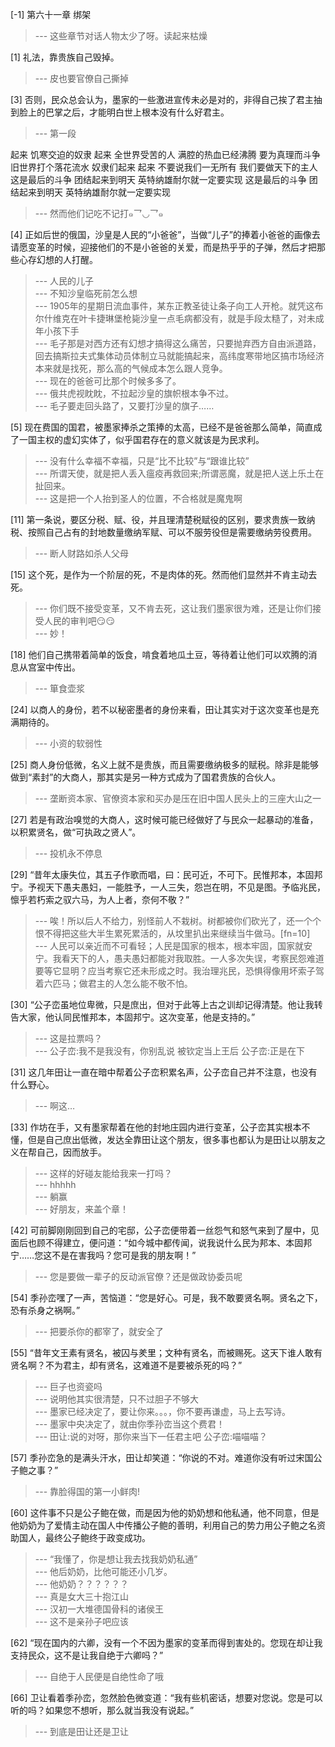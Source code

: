 
[-1] 第六十一章 绑架
>--- 这些章节对话人物太少了呀。读起来枯燥<br>

[1] 礼法，靠贵族自己毁掉。
>--- 皮也要官僚自己撕掉<br>

[3] 否则，民众总会认为，墨家的一些激进宣传未必是对的，非得自己挨了君主抽到脸上的巴掌之后，才能明白世上根本没有什么好君主。
>--- 第一段

起来 饥寒交迫的奴隶
起来 全世界受苦的人
满腔的热血已经沸腾 要为真理而斗争
旧世界打个落花流水 奴隶们起来 起来
不要说我们一无所有 我们要做天下的主人
这是最后的斗争 团结起来到明天
英特纳雄耐尔就一定要实现
这是最后的斗争 团结起来到明天
英特纳雄耐尔就一定要实现<br>
>--- 然而他们记吃不记打๑乛◡乛๑<br>

[4] 正如后世的俄国，沙皇是人民的“小爸爸”，当做“儿子”的捧着小爸爸的画像去请愿变革的时候，迎接他们的不是小爸爸的关爱，而是热乎乎的子弹，然后才把那些心存幻想的人打醒。
>--- 人民的儿子<br>
>--- 不知沙皇临死前怎么想<br>
>--- 1905年的星期日流血事件，某东正教圣徒让条子向工人开枪。就凭这布尔什维克在叶卡捷琳堡枪毙沙皇一点毛病都没有，就是手段太糙了，对未成年小孩下手<br>
>--- 毛子那是对西方还有幻想才搞得这么痛苦，只要抛弃西方自由派道路，回去搞斯拉夫式集体动员体制立马就能搞起来，高纬度寒带地区搞市场经济本来就是找死，那么高的气候成本怎么跟人竞争。<br>
>--- 现在的爸爸可比那个时候多多了。<br>
>--- 俄共虎视眈眈，不拉起沙皇的旗帜根本争不过。<br>
>--- 毛子要走回头路了，又要打沙皇的旗子……<br>

[5] 现在费国的国君，被墨家捧杀之策捧的太高，已经不是爸爸那么简单，简直成了一国主权的虚幻实体了，似乎国君存在的意义就该是为民求利。
>--- 没有什么幸福不幸福，只是“比不比较”与“跟谁比较”<br>
>--- 所谓天使，就是把人丢入瘟疫再救回来;所谓恶魔，就是把人送上乐土在扯回来。<br>
>--- 这是把一个人抬到圣人的位置，不合格就是魔鬼啊<br>

[11] 第一条说，要区分税、赋、役，并且理清楚税赋役的区别，要求贵族一致纳税、按照自己占有的封地数量缴纳军赋、可以不服劳役但是需要缴纳劳役费用。
>--- 断人财路如杀人父母<br>

[15] 这个死，是作为一个阶层的死，不是肉体的死。然而他们显然并不肯主动去死。
>--- 你们既不接受变革，又不肯去死，这让我们墨家很为难，还是让你们接受人民的审判吧😏😏<br>
>--- 妙！<br>

[18] 他们自己携带着简单的饭食，啃食着地瓜土豆，等待着让他们可以欢腾的消息从宫室中传出。
>--- 箪食壶浆<br>

[24] 以商人的身份，若不以秘密墨者的身份来看，田让其实对于这次变革也是充满期待的。
>--- 小资的软弱性<br>

[25] 商人身份低微，名义上就不是贵族，而且需要缴纳极多的赋税。除非是能够做到“素封”的大商人，那其实是另一种方式成为了国君贵族的合伙人。
>--- 垄断资本家、官僚资本家和买办是压在旧中国人民头上的三座大山之一<br>

[27] 若是有政治嗅觉的大商人，这时候可能已经做好了与民众一起暴动的准备，以积累贤名，做“可执政之贤人”。
>--- 投机永不停息<br>

[29] “昔年太康失位，其五子作歌而唱，曰：民可近，不可下。民惟邦本，本固邦宁。予视天下愚夫愚妇，一能胜予，一人三失，怨岂在明，不见是图。予临兆民，懔乎若朽索之驭六马，为人上者，奈何不敬？”
>--- 唉！所以后人不给力，别怪前人不栽树。树都被你们砍光了，还一个个恨不得把这些大半生累死累活的，从坟里扒出来继续当牛做马。[fn=10]<br>
>--- 人民可以亲近而不可看轻；人民是国家的根本，根本牢固，国家就安宁。我看天下的人，愚夫愚妇都能对我取胜。一人多次失误，考察民怨难道要等它显明？应当考察它还未形成之时。我治理兆民，恐惧得像用坏索子驾着六匹马；做君主的人怎么能不敬不怕。<br>

[30] “公子峦虽地位卑微，只是庶出，但对于此等上古之训却记得清楚。他让我转告大家，他认同民惟邦本，本固邦宁。这次变革，他是支持的。”
>--- 这是拉票吗？<br>
>--- 公子峦:我不是我没有，你别乱说
被钦定当上王后
公子峦:正是在下<br>

[31] 这几年田让一直在暗中帮着公子峦积累名声，公子峦自己并不注意，也没有什么野心。
>--- 啊这…<br>

[33] 作坊在手，又有墨家帮着在他的封地庄园内进行变革，公子峦其实根本不懂，但是自己庶出低微，发达全靠田让这个朋友，很多事也都认为是田让以朋友之义在帮自己，因而放手。
>--- 这样的好碰友能给我来一打吗？<br>
>--- hhhhh<br>
>--- 躺赢<br>
>--- 好朋友，来盖个章！<br>

[42] 可前脚刚刚回到自己的宅邸，公子峦便带着一丝怨气和怒气来到了屋中，见面后也顾不得建立，便问道：“如今城中都传闻，说我说什么民为邦本、本固邦宁……您这不是在害我吗？您可是我的朋友啊！”
>--- 您是要做一辈子的反动派官僚？还是做政协委员呢<br>

[54] 季孙峦嘿了一声，苦恼道：“您是好心。可是，我不敢要贤名啊。贤名之下，恐有杀身之祸啊。”
>--- 把要杀你的都宰了，就安全了<br>

[55] “昔年文王素有贤名，被囚与羑里；文种有贤名，而被赐死。这天下谁人敢有贤名啊？不为君主，却有贤名，这难道不是要被杀死的吗？”
>--- 巨子也资瓷吗<br>
>--- 说明他其实很清楚，只不过胆子不够大<br>
>--- 墨家已经决定了，要让你来。。。，你不要再谦虚，马上去写诗。<br>
>--- 墨家中央决定了，就由你季孙峦当这个费君！<br>
>--- 田让:说的对呀，那你来当下一任君主吧
公子峦:喵喵喵？<br>

[57] 季孙峦急的是满头汗水，田让却笑道：“你说的不对。难道你没有听过宋国公子鲍之事？”
>--- 靠脸得国的第一小鲜肉!<br>

[60] 这件事不只是公子鲍在做，而是因为他的奶奶想和他私通，他不同意，但是他奶奶为了爱情主动在国人中传播公子鲍的善明，利用自己的势力用公子鲍之名资助国人，最终公子鲍终于政变成功。
>--- “我懂了，你是想让我去找我奶奶私通”<br>
>--- 他后奶奶，比他可能还小几岁。<br>
>--- 他奶奶？？？？？？<br>
>--- 真是女大三十抱江山<br>
>--- 汉初一大堆德国骨科的诸侯王<br>
>--- 这不是亲孙子吧应该<br>

[62] “现在国内的六卿，没有一个不因为墨家的变革而得到害处的。您现在却让我支持民众，这不是让我自绝于六卿吗？”
>--- 自绝于人民便是自绝性命了哦<br>

[66] 卫让看着季孙峦，忽然脸色微变道：“我有些机密话，想要对您说。您是可以听的吗？如果您不想听，那么就当我没有说起。”
>--- 到底是田让还是卫让<br>
